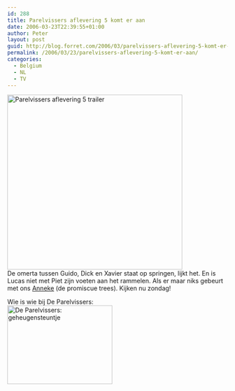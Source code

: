 ```yaml
---
id: 288
title: Parelvissers aflevering 5 komt er aan
date: 2006-03-23T22:39:55+01:00
author: Peter
layout: post
guid: http://blog.forret.com/2006/03/parelvissers-aflevering-5-komt-er-aan/
permalink: /2006/03/23/parelvissers-aflevering-5-komt-er-aan/
categories:
  - Belgium
  - NL
  - TV
---
```

[<img src="http://static.flickr.com/45/116909462_546e879ac3.jpg" width="400"  alt="Parelvissers aflevering 5 trailer" />](http://www.flickr.com/photos/pforret/116909462/ "Photo Sharing")  
De omerta tussen Guido, Dick en Xavier staat op springen, lijkt het. En is Lucas niet met Piet zijn voeten aan het rammelen. Als er maar niks gebeurt met ons [Anneke](http://www.pietel.be/archives/1264) (de promiscue trees). Kijken nu zondag!  
<!--more-->

  
Wie is wie bij De Parelvissers:  
[<img loading="lazy" src="http://static.flickr.com/40/105251473_7490d0d482_m.jpg" width="240" height="180" alt="De Parelvissers: geheugensteuntje" />](http://www.flickr.com/photos/pforret/105251473/ "Photo Sharing")